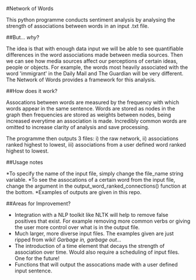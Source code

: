 #Network of Words 

This python programme conducts sentiment analysis by analysing the strength of associations between words in an input .txt file. 

##But... *why*?

The idea is that with enough data input we will be able to see quantifiable differences in the word associations made between media sources. Then we can see how media sources affect our perceptions of certain ideas, people or objects. For example, the words most heavily associated with the word 'immigrant' in the Daily Mail and The Guardian will be very different. The Network of Words provides a framework for this analysis.

##How does it work?

Assocations between words are measured by the frequency with which words appear in the same sentence. Words are stored as nodes in the graph then frequencies are stored as weights between nodes, being increased everytime an association is made. Incredibly common words are omitted to increase clarity of analysis and save processing.

The programme then outputs 3 files: i) the raw network, ii) associations ranked highest to lowest, iii) associations from a user defined word ranked highest to lowest. 

##Usage notes

*To specify the name of the input file, simply change the file_name string variable.
*To see the assocations of a certain word from the input file, change the argument in the output_word_ranked_connections() function at the bottom.
*Examples of outputs are given in this repo.

##Areas for Improvement? 

* Integration with a NLP toolkit like NLTK will help to remove false positives that exist. For example removing more common verbs or giving the user more control over what is in the output file.
* Much larger, more diverse input files. The examples given are just ripped from wiki! *Garbage in, garbage out…*
* The introduction of a time element that decays the strength of association over time. Would also require a scheduling of input files. One for the future! 
* Functions that will output the assocations made with a user defined input sentence. 




